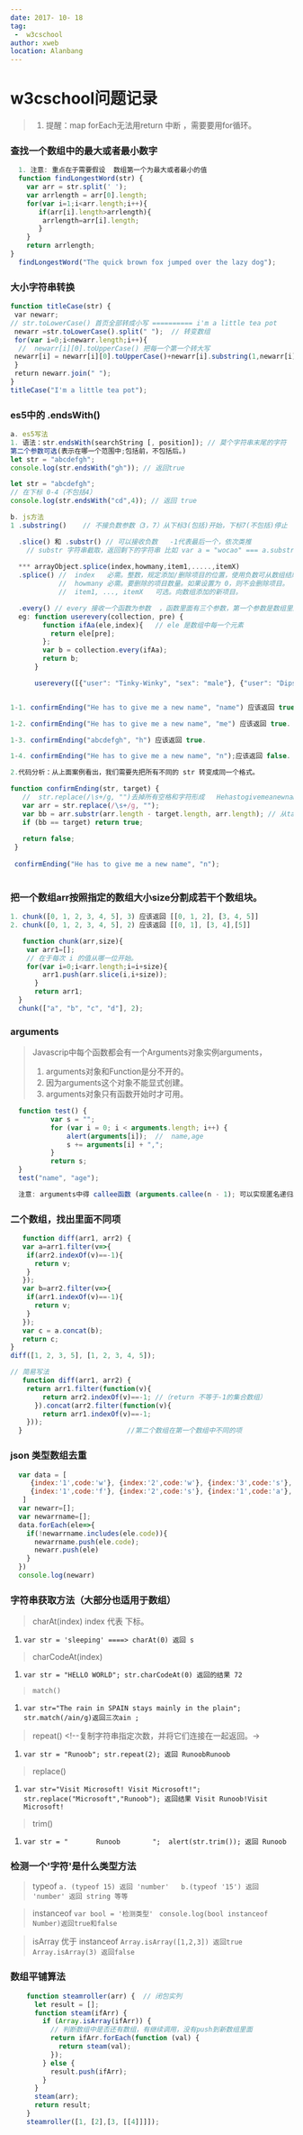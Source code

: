 ```yaml
---
date: 2017- 10- 18
tag: 
 -  w3cschool
author: xweb
location: Alanbang
---
```

# w3cschool问题记录
>1. 提醒：map forEach无法用return 中断 ，需要要用for循环。
### 查找一个数组中的最大或者最小数字
```js
  1. 注意: 重点在于需要假设  数组第一个为最大或者最小的值 
  function findLongestWord(str) {
    var arr = str.split(' ');
    var arrlength = arr[0].length;
    for(var i=1;i<arr.length;i++){
       if(arr[i].length>arrlength){
        arrlength=arr[i].length;
       }
    }
    return arrlength;
}
  findLongestWord("The quick brown fox jumped over the lazy dog");
```

### 大小字符串转换
```js
function titleCase(str) {
 var newarr; 
// str.toLowerCase() 首页全部转成小写 ========== i'm a little tea pot
 newarr =str.toLowerCase().split(" ");  // 转变数组
 for(var i=0;i<newarr.length;i++){
  //  newarr[i][0].toUpperCase() 把每一个第一个转大写
 newarr[i] = newarr[i][0].toUpperCase()+newarr[i].substring(1,newarr[i].length);
 }
 return newarr.join(" ");
}
titleCase("I'm a little tea pot");
```

### es5中的 .endsWith()
```js
a. es5写法
1. 语法：str.endsWith(searchString [, position]); // 莫个字符串末尾的字符
第二个参数可选(表示在哪一个范围中;包括前，不包括后。)
let str = "abcdefgh";
console.log(str.endsWith("gh")); // 返回true

let str = "abcdefgh";
// 在下标 0-4（不包括4）
console.log(str.endsWith("cd",4)); // 返回 true

b. js方法 
1 .substring()    // 不接负数参数（3，7）从下标3(包括)开始，下标7(不包括)停止

  .slice() 和 .substr() // 可以接收负数   -1代表最后一个，依次类推
    // substr 字符串截取，返回剩下的字符串 比如 var a = "wocao" === a.substr(1) 返回 ocao
   
  *** arrayObject.splice(index,howmany,item1,.....,itemX)
  .splice() //  index	必需。整数，规定添加/删除项目的位置，使用负数可从数组结尾处规定位置。
            //  howmany	必需。要删除的项目数量。如果设置为 0，则不会删除项目。
            //  item1, ..., itemX	可选。向数组添加的新项目。

  .every() // every 接收一个函数为参数  ，函数里面有三个参数，第一个参数是数组里面的每一个元素，第二个是一个下标。返回ture 或者false
  eg: function userevery(collection, pre) {
        function ifAa(ele,index){   // ele 是数组中每一个元素 
          return ele[pre];
        };
        var b = collection.every(ifAa);  
        return b;
      }

      userevery([{"user": "Tinky-Winky", "sex": "male"}, {"user": "Dipsy", "sex": "male"}, {"user": "Laa-Laa", "sex": "female"}, {"user": "Po", "sex": "female"}], "sex");


1-1. confirmEnding("He has to give me a new name", "name") 应该返回 true.false

1-2. confirmEnding("He has to give me a new name", "me") 应该返回 true.

1-3. confirmEnding("abcdefgh", "h") 应该返回 true.

1-4. confirmEnding("He has to give me a new name", "n");应该返回 false.

2.代码分析：从上面案例看出，我们需要先把所有不同的 str 转变成同一个格式。

function confirmEnding(str, target) {
   //  str.replace(/\s+/g, "")去掉所有空格和字符形成   Hehastogivemeanewname 格式
   var arr = str.replace(/\s+/g, "");
   var bb = arr.substr(arr.length - target.length, arr.length); // 从target的位置开始取值
   if (bb == target) return true;
    
   return false;
 }
  
 confirmEnding("He has to give me a new name", "n");
   
```

### 把一个数组arr按照指定的数组大小size分割成若干个数组块。
```js
1. chunk([0, 1, 2, 3, 4, 5], 3) 应该返回 [[0, 1, 2], [3, 4, 5]]
2. chunk([0, 1, 2, 3, 4, 5], 2) 应该返回 [[0, 1], [3, 4],[5]]

   function chunk(arr,size){		
    var arr1=[];		
    // 在于每次 i 的值从哪一位开始。
    for(var i=0;i<arr.length;i=i+size){		         
        arr1.push(arr.slice(i,i+size));		
      }		
      return arr1;	
  }
  chunk(["a", "b", "c", "d"], 2);
```

### arguments
> Javascrip中每个函数都会有一个Arguments对象实例arguments，
> 1. arguments对象和Function是分不开的。
> 2. 因为arguments这个对象不能显式创建。
> 3. arguments对象只有函数开始时才可用。
```js
  function test() {
          var s = "";
          for (var i = 0; i < arguments.length; i++) {
              alert(arguments[i]);  //  name,age
              s += arguments[i] + ",";
          }
          return s;
  }
  test("name", "age");

  注意: arguments中得 callee函数 (arguments.callee(n - 1); 可以实现匿名递归。。
```
### 二个数组，找出里面不同项
```js
   function diff(arr1, arr2) { 
   var a=arr1.filter(v=>{
    if(arr2.indexOf(v)==-1){
      return v;
    }
   });
   var b=arr2.filter(v=>{
    if(arr1.indexOf(v)==-1){
      return v;
    }
   });
   var c = a.concat(b);
   return c;
}
diff([1, 2, 3, 5], [1, 2, 3, 4, 5]);

// 简易写法
   function diff(arr1, arr2) { 
    return arr1.filter(function(v){
        return arr2.indexOf(v)==-1; //（return 不等于-1的集合数组）       //第一个数组在第二个数组中不同的项
      }).concat(arr2.filter(function(v){
        return arr1.indexOf(v)==-1;
    }));      
  }                          //第二个数组在第一个数组中不同的项
```

### json 类型数组去重
```js
  var data = [
     {index:'1',code:'w'}, {index:'2',code:'w'}, {index:'3',code:'s'},
     {index:'1',code:'f'}, {index:'2',code:'s'}, {index:'1',code:'a'},
   ]
  var newarr=[];
  var newarrname=[];
  data.forEach(ele=>{
    if(!newarrname.includes(ele.code)){
      newarrname.push(ele.code);
      newarr.push(ele)
    }
  })
  console.log(newarr)
```

### 字符串获取方法（大部分也适用于数组）

> charAt(index)  index 代表 下标。 <!--返回在指定位置的字符。-->
1. `var str = 'sleeping' ====> charAt(0) 返回 s`

> charCodeAt(index)  <!--返回在指定的位置的字符的 Unicode 编码。-->	
1. `var str = "HELLO WORLD"; str.charCodeAt(0) 返回的结果 72`

> `match()` <!--查找找到一个或多个正则表达式的匹配。-->
 1. `var str="The rain in SPAIN stays mainly in the plain"; str.match(/ain/g)返回三次ain ;` 

> repeat() <!--复制字符串指定次数，并将它们连接在一起返回。->
1. `var str = "Runoob"; str.repeat(2); 返回 RunoobRunoob`

> replace() <!--在字符串中查找匹配的子串， 并替换与正则表达式匹配的子串-->
1. `var str="Visit Microsoft! Visit Microsoft!";   str.replace("Microsoft","Runoob"); 返回结果 Visit Runoob!Visit Microsoft! `

> trim() <!--去除字符串两边的空白-->
1. `var str = "       Runoob        ";  alert(str.trim()); 返回 Runoob`

### 检测一个'字符'是什么类型方法

> typeof 
`a. (typeof 15) 返回 'number'   b.(typeof '15') 返回 'number' 返回 string 等等`

> instanceof
`var bool = '检测类型' `
` console.log(bool instanceof Number)返回true和false `

> isArray  优于 instanceof
`Array.isArray([1,2,3]) 返回true   Array.isArray(3) 返回false `

### 数组平铺算法
```js
    function steamroller(arr) {  // 闭包实列
      let result = [];
      function steam(ifArr) {
        if (Array.isArray(ifArr)) {
          // 判断数组中是否还有数组，有继续调用，没有push到新数组里面
          return ifArr.forEach(function (val) {
            return steam(val);
          });
        } else {
          result.push(ifArr);
        }
      }
      steam(arr);
      return result;
    }
    steamroller([1, [2],[3, [[4]]]]);
```